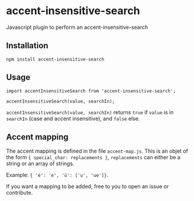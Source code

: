 # accent-insensitive-search
Javascript plugin to perform an accent-insensitive-search

## Installation

```
npm install accent-insensitive-search
```

## Usage

```
import accentInsensitiveSearch from 'accent-insensitive-search';

accentInsensitiveSearch(value, searchIn);
```

`accentInsensitiveSearch(value, searchIn)` returns `true` if `value` is in `searchIn` (case and accent insensitive), and 
`false` else.

## Accent mapping

The accent mapping is defined in the file `accent-map.js`. This is an objet of the form
`{ special_char: replacements }`, `replacements` can either be a string or an array of strings.

Example: `{ 'é': 'e', 'ü': ['u', 'ue']}`.

If you want a mapping to be added, free to you to open an issue or contribute.
